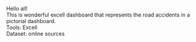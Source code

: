 Hello all! <br>
This is wonderful excell dashboard that represents the road accidents in a pictorial dashboard.<br>
Tools: Excell<br>
Dataset: online sources 
